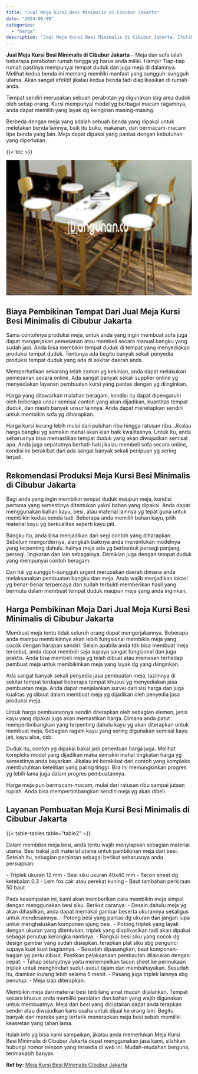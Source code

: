 ```yaml
---
title: "Jual Meja Kursi Besi Minimalis di Cibubur Jakarta"
date: "2024-08-08"
categories: 
  - "harga"
description: "Jual Meja Kursi Besi Minimalis di Cibubur Jakarta. Itulah info yg bisa kami sampaikan, jikalau anda memerlukan Meja Kursi Besi Minimalis di Cibubur Jakarta d..."
---
```


**Jual Meja Kursi Besi Minimalis di Cibubur Jakarta** – Meja dan sofa ialah beberapa perabotan rumah tangga yg harus anda miliki. Hampir Tiap-tiap rumah pastinya mempunyai tempat duduk dan juga meja di dalamnya. Melihat kedua benda ini memang memiliki manfaat yang sungguh-sungguh utama. Akan sangat efektif jikalau kedua benda tadi diaplikasikan di rumah anda.

Tempat sendiri merupakan sebuah perabotan yg digunakan sbg area duduk oleh setiap orang. Kursi mempunyai model yg berbagai macam ragamnya, anda dapat memilih yang layak dg keinginan masing-masing.

Berbeda dengan meja yang adalah sebuah benda yang dipakai untuk meletakan benda lainnya, baik itu buku, makanan, dan bermacam-macam tipe benda yang lain. Meja dapat dipakai yang pantas dengan kebutuhan yang diperlukan.

{{< toc >}}

![Jual Meja Kursi Besi Minimalis di Cibubur Jakarta](/images/jual-meja-besi-murah26.png)

## Biaya Pembikinan Tempat Dari Jual Meja Kursi Besi Minimalis di Cibubur Jakarta

Sama contohnya produksi meja, untuk anda yang ingin membuat sofa juga dapat mengerjakan pemesanan atau membeli secara manual bangku yang sudah jadi. Anda bisa membikin tempat duduk di tempat yang menyediakan produksi tempat duduk. Tentunya ada begitu banyak sekali penyedia produksi tempat duduk yang ada di sekitar daerah anda.

Memperhatikan sekarang telah zaman yg kekinian, anda dapat melakukan pemesanan secara online. Ada sangat banyak sekali supplier online yg menyediakan layanan pembuatan kursi yang pantas dengan yg diinginkan.

Harga yang ditawarkan malahan beragam, kondisi itu dapat dipengaruhi oleh beberapa unsur semisal contoh yang akan dijadikan, kuantitas tempat duduk, dan masih banyak unsur lainnya. Anda dapat menetapkan sendiri untuk membikin sofa yg diharapkan.

Harga kursi kurang lebih mulai dari puluhan ribu hingga ratusan ribu. Jikalau harga bangku yg semakin mahal akan kian baik kwalitasnya. Untuk itu, anda seharusnya bisa memastikan tempat duduk yang akan diwujudkan semisal apa. Anda juga sepatutnya berhati-hati jikalau membeli sofa secara online, kondisi ini berakibat dari ada sangat banyak sekali penipuan yg sering terjadi.

## Rekomendasi Produksi Meja Kursi Besi Minimalis di Cibubur Jakarta

Bagi anda yang ingin membikin tempat duduk maupun meja, kondisi pertama yang semestinya ditentukan yakni bahan yang dipakai. Anda dapat menggunakan bahan kayu, besi, atau material lainnya yg tepat guna untuk membikin kedua benda tadi. Beberapa anda memilih bahan kayu, pilih material kayu yg berkualitas seperti kayu jati.

Bangku itu, anda bisa menjadikan dari segi contoh yang diharapkan. Sebelum mengordernya, alangkah baiknya anda menentukan modelnya yang terpenting dahulu. halnya meja ada yg berbentuk persegi panjang, persegi, lingkaran dan lain sebagainya. Demikian juga dengan tempat duduk yang mempunyai contoh beragam.

Dan hal yg sungguh-sungguh urgent merupakan daerah dimana anda melaksanakan pembuatan bangku dan meja. Anda wajib menjadikan lokasi yg benar-benar terpercaya dan sudah terbukti memberikan hasil yang bermutu dalam membuat tempat duduk maupun meja yang anda inginkan.

## Harga Pembikinan Meja Dari Jual Meja Kursi Besi Minimalis di Cibubur Jakarta

Membuat meja tentu tidak seluruh orang dapat mengerjakannya. Beberapa anda mampu membikinnya akan lebih fungsional membikin meja yang cocok dengan harapan sendiri. Selain apabila anda tdk bisa membuat meja tersebut, anda dapat membeli saja supaya sangat fungsional dan juga praktis. Anda bisa membeli meja yg telah dibuat atau memesan terhadap pembuat meja untuk membikinkan meja yang layak dg yang diinginkan.

Ada sangat banyak sekali penyedia jasa pembuatan meja, lazimnya di sekitar tempat terdapat beberapa tempat khusus yg menyediakan jasa pembuatan meja. Anda dapat menjalankan survei dari sisi harga dan juga kualitas yg dibuat dalam membuat meja yg dijadikan oleh penyedia jasa produksi meja.

Untuk harga pembuatannya sendiri ditetapkan oleh sebagian elemen, jenis kayu yang dipakai juga akan memastikan harga. Dimana anda patut mempertimbangkan yang terpenting dahulu kayu yg akan diterapkan untuk membuat meja, Sebagian ragam kayu yang sering digunakan semisal kayu jati, kayu alba, dsb.

Duduk itu, contoh yg dipakai bakal jadi penentuan harga juga. Melihat kompleks model yang dijadikan maka semakin mahal tingkatan harga yg semestinya anda bayarkan. Jikalau ini berakibat dari contoh yang kompleks membutuhkan ketelitian yang paling tinggi. Bila ini memungkinkan progres yg lebih lama juga dalam progres pembuatannya.

Harga meja pun bermacam-macam, mulai dari ratusan ribu sampai jutaan rupiah. Anda bisa mempertimbangkan sendiri meja yg akan dibeli.

## Layanan Pembuatan Meja Kursi Besi Minimalis di Cibubur Jakarta

{{< table-tables table="table2" >}}

Dalam membikin meja besi, anda tentu wajib menyiapkan sebagian material utama. Besi bakal jadi material utama untuk pembikinan meja dari besi. Setelah itu, sebagian peralatan sebagai berikut seharusnya anda persiapkan:

\- Triplek ukuran 12 mm - Besi siku ukuran 40x40 mm - Tacon sheet dg ketebalan 0,3 - Lem fox cair atau perekat kuning - Baut tambahan perkiraan 50 baut

Pada kesempatan ini, kami akan memberikan cara membikin meja simpel dengan menggunakan besi siku. Berikut caranya: - Desain dahulu meja yg akan dihasilkan, anda dapat memakai gambar beserta ukurannya sekaligus untuk mendesainnya. - Potong besi yang pantas dg ukuran dan jangan lupa untuk menghaluskan komponen ujung besi. - Potong triplek yang layak dengan ukuran yang ditentukan, triplek yang diaplikasikan tadi akan dipakai sebagai penutup kerangka nantinya. - Rangkai besi siku yang cocok dg design gambar yang sudah disiapkan. terapkan plat siku sbg pengunci supaya kuat kuat bagiannya. - Sesudah dipasangkan, baut komponen-bagian yg perlu dibaut. Pastikan pelaksanaan pembautan dilakukan dengan cepat. - Tahap selanjutnya yaitu menempelkan tacon sheet ke permukaan triplek untuk menghindari sudut-sudut tajam dan membahayakan. Sesudah itu, diamkan kurang lebih selama 5 menit. - Pasang juga triplek lainnya sbg penutup. - Meja siap diterapkan.

Membikin meja dari material besi terbilang amat mudah dijalankan. Tempat secara khusus anda memiliki peralatan dan bahan yang wajib digunakan untuk membuatnya. Meja dari besi yang diciptakan dapat anda terapkan sendiri atau diwujudkan kans usaha untuk dijual ke orang lain. Begitu banyak dari mereka yang tertarik menerapkan meja besi sebab memiliki keawetan yang tahan lama.

Itulah info yg bisa kami sampaikan, jikalau anda memerlukan Meja Kursi Besi Minimalis di Cibubur Jakarta dapat menggunakan jasa kami, silahkan hubungi nomor telepon yang tersedia di web ini. Mudah-mudahan berguna, terimakasih banyak.

**Ref by:** [Meja Kursi Besi Minimalis Cibubur Jakarta](https://id.wikipedia.org/wiki/Meja)
